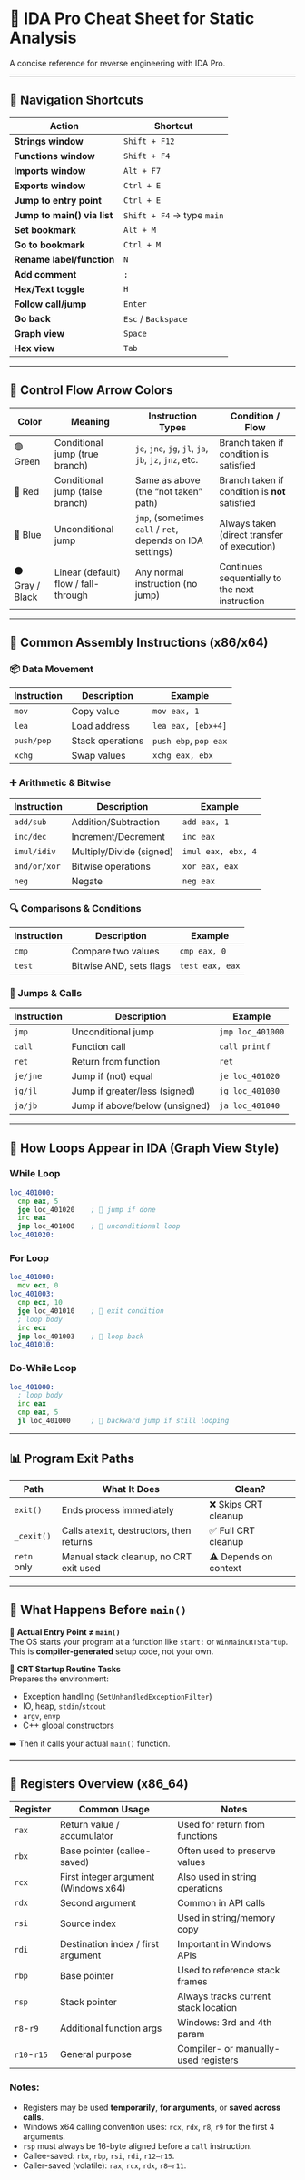 # 🧠 IDA Pro Cheat Sheet for Static Analysis

A concise reference for reverse engineering with IDA Pro.

---

## 📁 Navigation Shortcuts

| Action                          | Shortcut       |
|--------------------------------|----------------|
| **Strings window**             | `Shift + F12`  |
| **Functions window**           | `Shift + F4`   |
| **Imports window**             | `Alt + F7`     |
| **Exports window**             | `Ctrl + E`     |
| **Jump to entry point**        | `Ctrl + E`     |
| **Jump to main() via list**    | `Shift + F4` → type `main` |
| **Set bookmark**               | `Alt + M`      |
| **Go to bookmark**             | `Ctrl + M`     |
| **Rename label/function**      | `N`            |
| **Add comment**                | `;`            |
| **Hex/Text toggle**            | `H`            |
| **Follow call/jump**           | `Enter`        |
| **Go back**                    | `Esc` / `Backspace` |
| **Graph view**                 | `Space`        |
| **Hex view**                   | `Tab`          |

---

## 🧽 Control Flow Arrow Colors

| Color           | Meaning                                    | Instruction Types                                          | Condition / Flow                              |
|-----------------|--------------------------------------------|------------------------------------------------------------|-----------------------------------------------|
| 🟢 Green        | Conditional jump (true branch)             | `je`, `jne`, `jg`, `jl`, `ja`, `jb`, `jz`, `jnz`, etc.     | Branch taken if condition is satisfied        |
| 🔴 Red          | Conditional jump (false branch)            | Same as above (the “not taken” path)                      | Branch taken if condition is **not** satisfied |
| 🔵 Blue         | Unconditional jump                         | `jmp`, (sometimes `call` / `ret`, depends on IDA settings) | Always taken (direct transfer of execution)   |
| ⚫ Gray / Black | Linear (default) flow / fall-through        | Any normal instruction (no jump)                          | Continues sequentially to the next instruction |

---

## 🔧 Common Assembly Instructions (x86/x64)

### 📦 Data Movement

| Instruction | Description                    | Example              |
|-------------|--------------------------------|----------------------|
| `mov`       | Copy value                     | `mov eax, 1`         |
| `lea`       | Load address                   | `lea eax, [ebx+4]`   |
| `push/pop`  | Stack operations               | `push ebp`, `pop eax`|
| `xchg`      | Swap values                    | `xchg eax, ebx`      |

### ➕ Arithmetic & Bitwise

| Instruction | Description                    | Example              |
|-------------|--------------------------------|----------------------|
| `add/sub`   | Addition/Subtraction           | `add eax, 1`         |
| `inc/dec`   | Increment/Decrement            | `inc eax`            |
| `imul/idiv` | Multiply/Divide (signed)       | `imul eax, ebx, 4`   |
| `and/or/xor`| Bitwise operations             | `xor eax, eax`       |
| `neg`       | Negate                         | `neg eax`            |

### 🔍 Comparisons & Conditions

| Instruction | Description                    | Example              |
|-------------|--------------------------------|----------------------|
| `cmp`       | Compare two values             | `cmp eax, 0`         |
| `test`      | Bitwise AND, sets flags        | `test eax, eax`      |

### 🔀 Jumps & Calls

| Instruction | Description                    | Example              |
|-------------|--------------------------------|----------------------|
| `jmp`       | Unconditional jump             | `jmp loc_401000`     |
| `call`      | Function call                  | `call printf`        |
| `ret`       | Return from function           | `ret`                |
| `je/jne`    | Jump if (not) equal            | `je loc_401020`      |
| `jg/jl`     | Jump if greater/less (signed)  | `jg loc_401030`      |
| `ja/jb`     | Jump if above/below (unsigned) | `ja loc_401040`      |

---

## 🔁 How Loops Appear in IDA (Graph View Style)

### While Loop
```asm
loc_401000:
  cmp eax, 5
  jge loc_401020    ; 🧲 jump if done
  inc eax
  jmp loc_401000    ; 🔴 unconditional loop
loc_401020:
```

### For Loop
```asm
loc_401000:
  mov ecx, 0
loc_401003:
  cmp ecx, 10
  jge loc_401010    ; 🧲 exit condition
  ; loop body
  inc ecx
  jmp loc_401003    ; 🔴 loop back
loc_401010:
```

### Do-While Loop
```asm
loc_401000:
  ; loop body
  inc eax
  cmp eax, 5
  jl loc_401000     ; 🧲 backward jump if still looping
```

---

## 📊 Program Exit Paths

| Path        | What It Does                                 | Clean?                  |
|-------------|----------------------------------------------|--------------------------|
| `exit()`    | Ends process immediately                     | ❌ Skips CRT cleanup     |
| `_cexit()`  | Calls `atexit`, destructors, then returns    | ✅ Full CRT cleanup      |
| `retn` only | Manual stack cleanup, no CRT exit used       | ⚠️ Depends on context    |

---

## 🧬 What Happens Before `main()`

🔹 **Actual Entry Point ≠ `main()`**  
The OS starts your program at a function like `start:` or `WinMainCRTStartup`.  
This is **compiler-generated** setup code, not your own.

🔹 **CRT Startup Routine Tasks**  
Prepares the environment:
- Exception handling (`SetUnhandledExceptionFilter`)
- IO, heap, `stdin`/`stdout`
- `argv`, `envp`
- C++ global constructors

➡️ Then it calls your actual `main()` function.

---

## 🔢 Registers Overview (x86_64)

| Register  | Common Usage                           | Notes                                |
|-----------|----------------------------------------|--------------------------------------|
| `rax`     | Return value / accumulator             | Used for return from functions       |
| `rbx`     | Base pointer (callee-saved)            | Often used to preserve values        |
| `rcx`     | First integer argument (Windows x64)   | Also used in string operations       |
| `rdx`     | Second argument                        | Common in API calls                  |
| `rsi`     | Source index                           | Used in string/memory copy           |
| `rdi`     | Destination index / first argument     | Important in Windows APIs            |
| `rbp`     | Base pointer                           | Used to reference stack frames       |
| `rsp`     | Stack pointer                          | Always tracks current stack location |
| `r8`-`r9` | Additional function args                | Windows: 3rd and 4th param           |
| `r10`-`r15`| General purpose                        | Compiler- or manually-used registers |

### Notes:
- Registers may be used **temporarily**, **for arguments**, or **saved across calls**.
- Windows x64 calling convention uses: `rcx`, `rdx`, `r8`, `r9` for the first 4 arguments.
- `rsp` must always be 16-byte aligned before a `call` instruction.
- Callee-saved: `rbx`, `rbp`, `rsi`, `rdi`, `r12–r15`.
- Caller-saved (volatile): `rax`, `rcx`, `rdx`, `r8–r11`.
